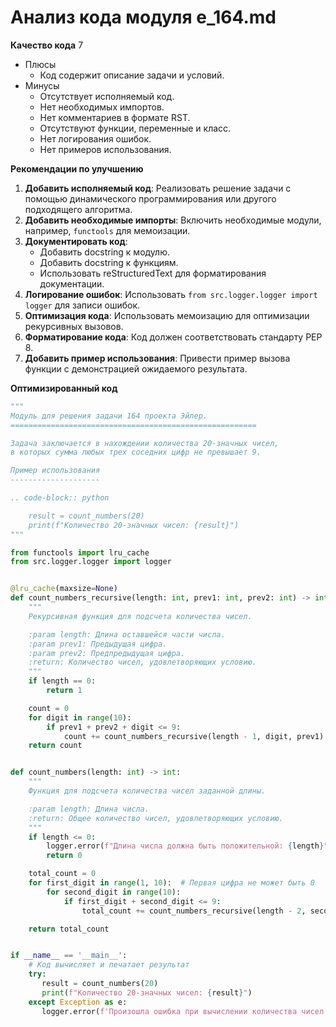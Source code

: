 # Анализ кода модуля e_164.md

**Качество кода**
7
-  Плюсы
    - Код содержит описание задачи и условий.
-  Минусы
    - Отсутствует исполняемый код.
    - Нет необходимых импортов.
    - Нет комментариев в формате RST.
    - Отсутствуют функции, переменные и класс.
    - Нет логирования ошибок.
    - Нет примеров использования.

**Рекомендации по улучшению**

1.  **Добавить исполняемый код**: Реализовать решение задачи с помощью динамического программирования или другого подходящего алгоритма.
2.  **Добавить необходимые импорты**: Включить необходимые модули, например, `functools` для мемоизации.
3.  **Документировать код**:
    -   Добавить docstring к модулю.
    -   Добавить docstring к функциям.
    -   Использовать reStructuredText для форматирования документации.
4.  **Логирование ошибок**: Использовать `from src.logger.logger import logger` для записи ошибок.
5.  **Оптимизация кода**: Использовать мемоизацию для оптимизации рекурсивных вызовов.
6.  **Форматирование кода**: Код должен соответствовать стандарту PEP 8.
7.  **Добавить пример использования**:  Привести пример вызова функции с демонстрацией ожидаемого результата.

**Оптимизированный код**

```python
"""
Модуль для решения задачи 164 проекта Эйлер.
=======================================================

Задача заключается в нахождении количества 20-значных чисел,
в которых сумма любых трех соседних цифр не превышает 9.

Пример использования
--------------------

.. code-block:: python

    result = count_numbers(20)
    print(f"Количество 20-значных чисел: {result}")
"""

from functools import lru_cache
from src.logger.logger import logger


@lru_cache(maxsize=None)
def count_numbers_recursive(length: int, prev1: int, prev2: int) -> int:
    """
    Рекурсивная функция для подсчета количества чисел.

    :param length: Длина оставшейся части числа.
    :param prev1: Предыдущая цифра.
    :param prev2: Предпредыдущая цифра.
    :return: Количество чисел, удовлетворяющих условию.
    """
    if length == 0:
        return 1

    count = 0
    for digit in range(10):
        if prev1 + prev2 + digit <= 9:
            count += count_numbers_recursive(length - 1, digit, prev1)
    return count


def count_numbers(length: int) -> int:
    """
    Функция для подсчета количества чисел заданной длины.

    :param length: Длина числа.
    :return: Общее количество чисел, удовлетворяющих условию.
    """
    if length <= 0:
        logger.error(f"Длина числа должна быть положительной: {length}")
        return 0

    total_count = 0
    for first_digit in range(1, 10):  # Первая цифра не может быть 0
        for second_digit in range(10):
            if first_digit + second_digit <= 9:
                total_count += count_numbers_recursive(length - 2, second_digit, first_digit)

    return total_count


if __name__ == '__main__':
    # Код вычисляет и печатает результат
    try:
       result = count_numbers(20)
       print(f"Количество 20-значных чисел: {result}")
    except Exception as e:
       logger.error(f'Произошла ошибка при вычислении количества чисел: {e}')
```